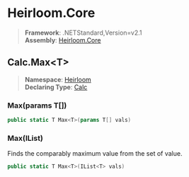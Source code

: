 # Heirloom.Core

> **Framework**: .NETStandard,Version=v2.1  
> **Assembly**: [Heirloom.Core][0]  

## Calc.Max\<T>

> **Namespace**: [Heirloom][0]  
> **Declaring Type**: [Calc][1]  

### Max<T>(params T[])

```cs
public static T Max<T>(params T[] vals)
```

### Max<T>(IList<T>)

Finds the comparably maximum value from the set of value.

```cs
public static T Max<T>(IList<T> vals)
```

[0]: ../../../Heirloom.Core.md
[1]: ../Calc.md

